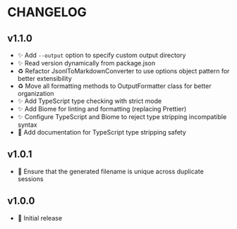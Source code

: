 # CHANGELOG

## v1.1.0

- ✨ Add `--output` option to specify custom output directory
- ✨ Read version dynamically from package.json
- ♻️ Refactor JsonlToMarkdownConverter to use options object pattern for better extensibility
- ♻️ Move all formatting methods to OutputFormatter class for better organization
- ✨ Add TypeScript type checking with strict mode
- ✨ Add Biome for linting and formatting (replacing Prettier)
- ✨ Configure TypeScript and Biome to reject type stripping incompatible syntax
- 📝 Add documentation for TypeScript type stripping safety

## v1.0.1

- 🐛 Ensure that the generated filename is unique across duplicate sessions

## v1.0.0

- 🎉 Initial release
